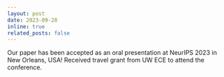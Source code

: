 ```yaml
---
layout: post
date: 2023-09-28
inline: true
related_posts: false
---
```


Our paper has been accepted as an oral presentation at NeurIPS 2023 in New Orleans, USA! Received travel grant from UW ECE to attend the conference.